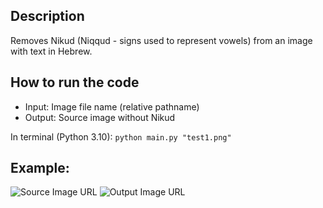 ## Description
Removes Nikud (Niqqud - signs used to represent vowels) from an image with text in Hebrew.

## How to run the code
- Input: Image file name (relative pathname)
- Output: Source image without Nikud


In terminal (Python 3.10): 
``` python main.py "test1.png" ```

## Example:
![Source Image URL](SourceImage.png?raw=true)
![Output Image URL](outputImage.png?raw=true)


